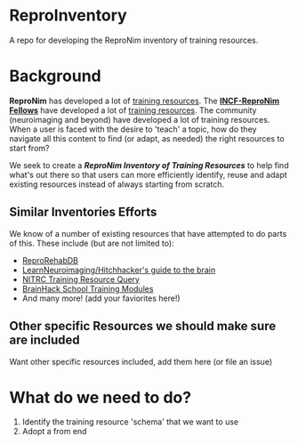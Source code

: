 # ReproInventory
A repo for developing the ReproNim inventory of training resources.

# Background
**ReproNim** has developed a lot of [training resources](https://www.repronim.org/teach.html). 
The **[INCF-ReproNim Fellows](https://www.repronim.org/fellowship.html)** have developed a lot of [training resources](https://www.repronim.org/fellows-resources).
The community (neuroimaging and beyond) have developed a lot of training resources. When a user is faced with the 
desire to 'teach' a topic, how do they navigate all this content to find (or adapt, as needed) the right resources 
to start from?

We seek to create a ***ReproNim Inventory of Training Resources*** to help find what's out there so that users can more efficiently 
identify, reuse and adapt existing resources instead of always starting from scratch.

## Similar Inventories Efforts
We know of a number of existing resources that have attempted to do parts of this. These include (but are not limited to):
* [ReproRehabDB](https://reprorehabdb.usc.edu/)
* [LearnNeuroimaging/Hitchhacker's guide to the brain](https://learn-neuroimaging.github.io/hitchhackers_guide_brain/)
* [NITRC Training Resource Query](https://www.nitrc.org/search/?type_of_search=group&q=training)
* [BrainHack School Training Modules](https://school-brainhack.github.io/modules/)
* And many more! (add your faviorites here!)


## Other specific Resources we should make sure are included
Want other specific resources included, add them here (or file an issue)


# What do we need to do?
1. Identify the training resource 'schema' that we want to use
2. Adopt a from end
